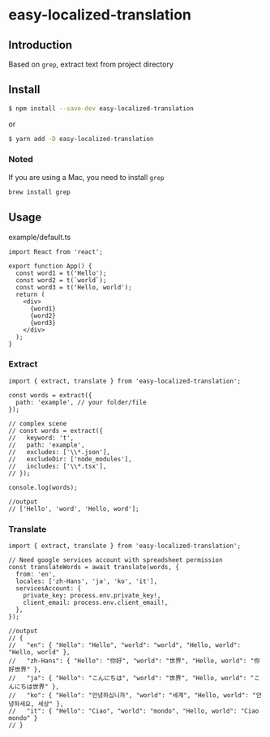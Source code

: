 # easy-localized-translation

## Introduction

Based on `grep`, extract text from project directory

## Install

```sh
$ npm install --save-dev easy-localized-translation
```

or

```sh
$ yarn add -D easy-localized-translation
```

### Noted

If you are using a Mac, you need to install `grep`

```bash
brew install grep
```

## Usage

example/default.ts

```tsx
import React from 'react';

export function App() {
  const word1 = t('Hello');
  const word2 = t(`world`);
  const word3 = t('Hello, world');
  return (
    <div>
      {word1}
      {word2}
      {word3}
    </div>
  );
}
```

### Extract

```tsx
import { extract, translate } from 'easy-localized-translation';

const words = extract({
  path: 'example', // your folder/file
});

// complex scene
// const words = extract({
//   keyword: 't',
//   path: 'example',
//   excludes: ['\\*.json'],
//   excludeDir: ['node_modules'],
//   includes: ['\\*.tsx'],
// });

console.log(words);

//output
// ['Hello', 'word', 'Hello, word'];
```

### Translate

```tsx
import { extract, translate } from 'easy-localized-translation';

// Need google services account with spreadsheet permission
const translateWords = await translate(words, {
  from: 'en',
  locales: ['zh-Hans', 'ja', 'ko', 'it'],
  servicesAccount: {
    private_key: process.env.private_key!,
    client_email: process.env.client_email!,
  },
});

//output
// {
//   "en": { "Hello": "Hello", "world": "world", "Hello, world": "Hello, world" },
//   "zh-Hans": { "Hello": "你好", "world": "世界", "Hello, world": "你好世界" },
//   "ja": { "Hello": "こんにちは", "world": "世界", "Hello, world": "こんにちは世界" },
//   "ko": { "Hello": "안녕하십니까", "world": "세계", "Hello, world": "안녕하세요, 세상" },
//   "it": { "Hello": "Ciao", "world": "mondo", "Hello, world": "Ciao mondo" }
// }
```
